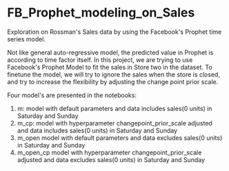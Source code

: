 # FB_Prophet_modeling_on_Sales
Exploration on Rossman's Sales data by using the Facebook's Prophet time series model.

Not like general auto-regressive model, the predicted value in Prophet is according to time factor itself. In this project, we are trying to use Facebook's Prophet Model to fit the sales in Store two in the dataset. To finetune the model, we will try to ignore the sales when the store is closed, and try to increase the flexibility by adjusting the change point prior scale.

Four model's are presented in the notebooks:

1. m:
model with default parameters and data includes sales(0 units) in Saturday and Sunday 
2. m_cp:
model with hyperparameter changepoint_prior_scale adjusted and data includes sales(0 units) in Saturday and Sunday 
3. m_open
model with default parameters and data excludes sales(0 units) in Saturday and Sunday 
4. m_open_cp
model with hyperparameter changepoint_prior_scale adjusted and data excludes sales(0 units) in Saturday and Sunday 

